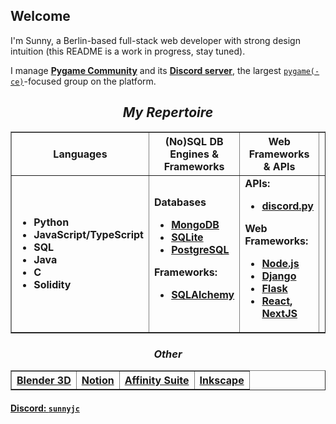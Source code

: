 ## Welcome

I'm Sunny, a Berlin-based full-stack web developer with strong design intuition (this README is a work in progress, stay tuned).

I manage [**Pygame Community**](https://github.com/pygame-community/) and its [**Discord server**](https://discord.com/invite/ZuB2RySPRJ), the largest [`pygame(-ce)`](https://github.com/pygame-community/pygame-ce)-focused group on the platform.    


<h2 align="center"><em>My Repertoire</em></h2>
<table border="none" align=center>
  <tr>
    <th><b>Languages</b></th>
    <th><b>(No)SQL DB Engines & Frameworks</b></th>
    <th><b>Web Frameworks & APIs</b></th>
    <th><b>Operating Systems</b></th>
  </tr>
  <tr>
    <td>
      <ul>
        <li><b>Python</b></li>
        <li><b>JavaScript/TypeScript</b></li>
        <li><b>SQL</b></li>
        <li><b>Java</b></li>
        <li><b>C</b></li>
        <li><b>Solidity</b></li>
      </ul>
    </td>
    <td>
      <b>Databases</b>
      <ul>
        <li><b><a href="https://www.mongodb.com/">MongoDB</a></b>
        <li><b><a href="https://www.sqlite.org/index.html">SQLite</a></li>
        <li><a href="https://www.postgresql.org/">PostgreSQL</a></b></li>
      </ul>
      <b>Frameworks:</b>
      <ul>
        <li><b><a href="https://www.sqlalchemy.org/">SQLAlchemy</a></b></li>
      </ul>
    </td>
    <td>
      <b>APIs:</b>
      <ul>
        <li><b><a href="https://github.com/Rapptz/discord.py">discord.py</a></b></li>
      </ul>
      <b>Web Frameworks:</b>
      <ul>
        <li><b><a href="https://nodejs.org/">Node.js</a></b></li>
        <li><b><a href="https://www.djangoproject.com/">Django</a></b></li>
        <li><b><a href="https://flask.palletsprojects.com/">Flask</a></b></li>
        <li><b><a href="https://reactjs.org/">React</a>, <a href="https://nextjs.org/">NextJS</a></b></li>
      </ul>
    </td>
    <td>
      <ul>
        <li><b>Windows</b></li>
        <li><b>MacOS</b></li>
        <li><b>Linux (Ubuntu, Fedora, WSL2)</b></li>
      </ul>
    </td>
  </tr>
</table>

<h3 align="center"><em>Other</em></h3>

<table border="none" align=center>
  <tr>
    <th><a href="https://blender.org/"><b>Blender 3D</b></a></th>
    <th><a href="https://notion.so/product"><b>Notion</b></a></th>
    <th><a href="https://affinity.serif.com/"><b>Affinity Suite</b></a></th>
    <th><a href="https://inkscape.org/"><b>Inkscape</b></a></th>
  </tr>
</table>

#### [Discord: `sunnyjc`](https://discord.com/users/444116866944991236)
